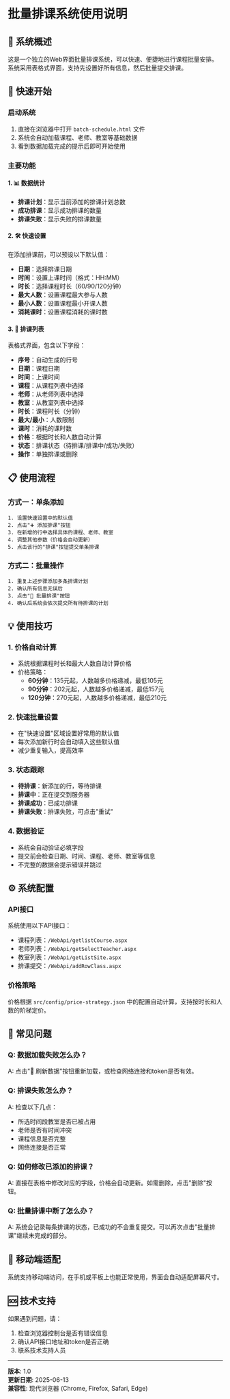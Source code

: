 # 批量排课系统使用说明

## 🎯 系统概述

这是一个独立的Web界面批量排课系统，可以快速、便捷地进行课程批量安排。系统采用表格式界面，支持先设置好所有信息，然后批量提交排课。

## 🚀 快速开始

### 启动系统

1. 直接在浏览器中打开 `batch-schedule.html` 文件
2. 系统会自动加载课程、老师、教室等基础数据
3. 看到数据加载完成的提示后即可开始使用

### 主要功能

#### 1. 📊 数据统计
- **排课计划**：显示当前添加的排课计划总数
- **成功排课**：显示成功排课的数量
- **排课失败**：显示失败的排课数量

#### 2. 🛠️ 快速设置
在添加排课前，可以预设以下默认值：
- **日期**：选择排课日期
- **时间**：设置上课时间（格式：HH:MM）
- **时长**：选择课程时长（60/90/120分钟）
- **最大人数**：设置课程最大参与人数
- **最小人数**：设置课程最小开课人数
- **消耗课时**：设置课程消耗的课时数

#### 3. 📅 排课列表
表格式界面，包含以下字段：
- **序号**：自动生成的行号
- **日期**：课程日期
- **时间**：上课时间
- **课程**：从课程列表中选择
- **老师**：从老师列表中选择
- **教室**：从教室列表中选择
- **时长**：课程时长（分钟）
- **最大/最小**：人数限制
- **课时**：消耗的课时数
- **价格**：根据时长和人数自动计算
- **状态**：排课状态（待排课/排课中/成功/失败）
- **操作**：单独排课或删除

## 📋 使用流程

### 方式一：单条添加
```
1. 设置快速设置中的默认值
2. 点击"➕ 添加排课"按钮
3. 在新增的行中选择具体的课程、老师、教室
4. 调整其他参数（价格会自动更新）
5. 点击该行的"排课"按钮提交单条排课
```

### 方式二：批量操作
```
1. 重复上述步骤添加多条排课计划
2. 确认所有信息无误后
3. 点击"🚀 批量排课"按钮
4. 确认后系统会依次提交所有待排课的计划
```

## 💡 使用技巧

### 1. 价格自动计算
- 系统根据课程时长和最大人数自动计算价格
- 价格策略：
  - **60分钟**：135元起，人数越多价格递减，最低105元
  - **90分钟**：202元起，人数越多价格递减，最低157元
  - **120分钟**：270元起，人数越多价格递减，最低210元

### 2. 快速批量设置
- 在"快速设置"区域设置好常用的默认值
- 每次添加新行时会自动填入这些默认值
- 减少重复输入，提高效率

### 3. 状态跟踪
- **待排课**：新添加的行，等待排课
- **排课中**：正在提交到服务器
- **排课成功**：已成功排课
- **排课失败**：排课失败，可点击"重试"

### 4. 数据验证
- 系统会自动验证必填字段
- 提交前会检查日期、时间、课程、老师、教室等信息
- 不完整的数据会提示错误并跳过

## ⚙️ 系统配置

### API接口
系统使用以下API接口：
- 课程列表：`/WebApi/getlistCourse.aspx`
- 老师列表：`/WebApi/getSelectTeacher.aspx`
- 教室列表：`/WebApi/getListSite.aspx`
- 排课提交：`/WebApi/addRowClass.aspx`

### 价格策略
价格根据 `src/config/price-strategy.json` 中的配置自动计算，支持按时长和人数的阶梯定价。

## 🔧 常见问题

### Q: 数据加载失败怎么办？
A: 点击"🔄 刷新数据"按钮重新加载，或检查网络连接和token是否有效。

### Q: 排课失败怎么办？
A: 检查以下几点：
- 所选时间段教室是否已被占用
- 老师是否有时间冲突
- 课程信息是否完整
- 网络连接是否正常

### Q: 如何修改已添加的排课？
A: 直接在表格中修改对应的字段，价格会自动更新。如需删除，点击"删除"按钮。

### Q: 批量排课中断了怎么办？
A: 系统会记录每条排课的状态，已成功的不会重复提交。可以再次点击"批量排课"继续未完成的部分。

## 📱 移动端适配

系统支持移动端访问，在手机或平板上也能正常使用，界面会自动适配屏幕尺寸。

## 🆘 技术支持

如果遇到问题，请：
1. 检查浏览器控制台是否有错误信息
2. 确认API接口地址和token是否正确
3. 联系技术支持人员

---

**版本**: 1.0  
**更新日期**: 2025-06-13  
**兼容性**: 现代浏览器 (Chrome, Firefox, Safari, Edge) 